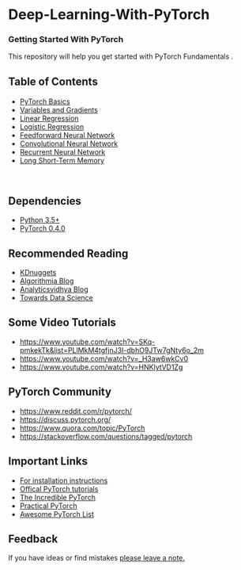 # Deep-Learning-With-PyTorch
### Getting Started With PyTorch 

This repository will help you get started with PyTorch Fundamentals .

## Table of Contents

#### 
* [PyTorch Basics](https://github.com/TheCaffeineDev/Deep-Learning-With-PyTorch/blob/master/1.PyTorch%20Fundamentals.ipynb)
* [Variables and Gradients](https://github.com/TheCaffeineDev/Deep-Learning-With-PyTorch/blob/master/2.Variables%20and%20Gradients.ipynb)
* [Linear Regression](https://github.com/TheCaffeineDev/Deep-Learning-With-PyTorch/blob/master/3.Linear%20Regression%20With%20PyTorch.ipynb)
* [Logistic Regression](https://github.com/TheCaffeineDev/Deep-Learning-With-PyTorch/blob/master/4.Logistic%20Regression.ipynb)
* [Feedforward Neural Network](https://github.com/TheCaffeineDev/Deep-Learning-With-PyTorch/blob/master/5.Neural%20Networks%20With%20PyTorch.ipynb)
* [Convolutional Neural Network](https://github.com/TheCaffeineDev/Deep-Learning-With-PyTorch/blob/master/6.CNN%20With%20PyTorch.ipynb)
* [Recurrent Neural Network](https://github.com/TheCaffeineDev/Deep-Learning-With-PyTorch/blob/master/7.RNN%20With%20PyTorch.ipynb)
* [Long Short-Term Memory ](https://github.com/TheCaffeineDev/Deep-Learning-With-PyTorch/blob/master/8.LSTM%20With%20PyTorch.ipynb)



<br/>

## Dependencies
* [Python 3.5+](https://www.continuum.io/downloads)
* [PyTorch 0.4.0](http://pytorch.org/)

## Recommended Reading

* [KDnuggets](https://www.kdnuggets.com/tag/pytorch)
* [Algorithmia Blog](https://blog.algorithmia.com/exploring-the-deep-learning-framework-pytorch/)
* [Analyticsvidhya Blog](https://www.analyticsvidhya.com/blog/2018/02/pytorch-tutorial/)
* [Towards Data Science](https://towardsdatascience.com/getting-started-with-pytorch-part-1-understanding-how-automatic-differentiation-works-5008282073ec)

## Some Video Tutorials

* https://www.youtube.com/watch?v=SKq-pmkekTk&list=PLlMkM4tgfjnJ3I-dbhO9JTw7gNty6o_2m
* https://www.youtube.com/watch?v=_H3aw6wkCv0
* https://www.youtube.com/watch?v=HNKlytVD1Zg

## PyTorch Community

* https://www.reddit.com/r/pytorch/
* https://discuss.pytorch.org/
* https://www.quora.com/topic/PyTorch
* https://stackoverflow.com/questions/tagged/pytorch



## Important Links 
* [For installation instructions](http://pytorch.org/) 
* [Offical PyTorch tutorials ](http://pytorch.org/tutorials/ )
* [The Incredible PyTorch](https://github.com/ritchieng/the-incredible-pytorch)
* [Practical PyTorch](https://github.com/spro/practical-pytorch)
* [Awesome PyTorch List](https://github.com/bharathgs/Awesome-pytorch-list)

## Feedback

If you have ideas or find mistakes [please leave a note.](https://github.com/TheCaffeineDev/Deep-Learning-With-PyTorch/issues/new)
